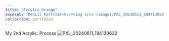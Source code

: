 ```yaml
---
title: "Acrylic Orange"
excerpt: "Pencil Portrait<br/><img src='/images/PXL_20240611_184713650.jpg'>"
collection: portfolio
---
```


My 2nd Acrylic. Process
![PXL_20240611_184120622](https://github.com/user-attachments/assets/b78f78af-5f72-48f9-aeb5-e78fea19eb37)
